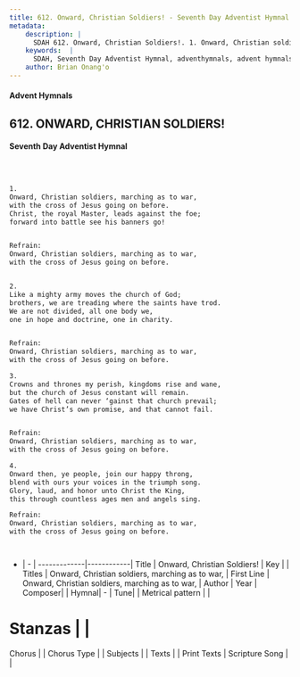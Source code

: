 ```yaml
---
title: 612. Onward, Christian Soldiers! - Seventh Day Adventist Hymnal
metadata:
    description: |
      SDAH 612. Onward, Christian Soldiers!. 1. Onward, Christian soldiers, marching as to war, with the cross of Jesus going on before. Christ, the royal Master, leads against the foe; forward into battle see his banners go! 
    keywords:  |
      SDAH, Seventh Day Adventist Hymnal, adventhymnals, advent hymnals, Onward, Christian Soldiers!, Onward, Christian soldiers, marching as to war, ,Onward, Christian soldiers, marching as to war,
    author: Brian Onang'o
---
```


#### Advent Hymnals
## 612. ONWARD, CHRISTIAN SOLDIERS!
#### Seventh Day Adventist Hymnal

```txt



1.
Onward, Christian soldiers, marching as to war,
with the cross of Jesus going on before.
Christ, the royal Master, leads against the foe;
forward into battle see his banners go!


Refrain:
Onward, Christian soldiers, marching as to war,
with the cross of Jesus going on before.


2.
Like a mighty army moves the church of God;
brothers, we are treading where the saints have trod.
We are not divided, all one body we,
one in hope and doctrine, one in charity.


Refrain:
Onward, Christian soldiers, marching as to war,
with the cross of Jesus going on before.

3.
Crowns and thrones my perish, kingdoms rise and wane,
but the church of Jesus constant will remain.
Gates of hell can never ‘gainst that church prevail;
we have Christ’s own promise, and that cannot fail.


Refrain:
Onward, Christian soldiers, marching as to war,
with the cross of Jesus going on before.

4.
Onward then, ye people, join our happy throng,
blend with ours your voices in the triumph song.
Glory, laud, and honor unto Christ the King,
this through countless ages men and angels sing.

Refrain:
Onward, Christian soldiers, marching as to war,
with the cross of Jesus going on before.




```

- |   -  |
-------------|------------|
Title | Onward, Christian Soldiers! |
Key |  |
Titles | Onward, Christian soldiers, marching as to war, |
First Line | Onward, Christian soldiers, marching as to war, |
Author | 
Year | 
Composer|  |
Hymnal|  - |
Tune|  |
Metrical pattern | |
# Stanzas |  |
Chorus |  |
Chorus Type |  |
Subjects |  |
Texts |  |
Print Texts | 
Scripture Song |  |
  
